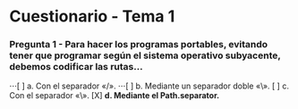 # Cuestionario - Tema 1

### Pregunta 1 - Para hacer los programas portables, evitando tener que programar según el sistema operativo subyacente, debemos codificar las rutas...

⋅⋅⋅[ ] a. Con el separador «/».
⋅⋅⋅[ ] b. Mediante un separador doble «\».
[ ] c. Con el separador «\».
[X] **d. Mediante el Path.separator.**